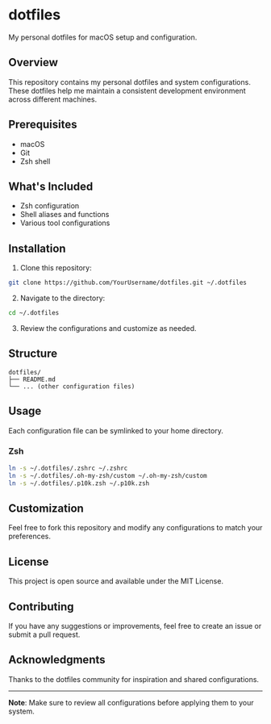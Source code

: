 # dotfiles

My personal dotfiles for macOS setup and configuration.

## Overview

This repository contains my personal dotfiles and system configurations. These 
dotfiles help me maintain a consistent development environment across different 
machines.

## Prerequisites

- macOS
- Git
- Zsh shell

## What's Included

- Zsh configuration
- Shell aliases and functions
- Various tool configurations

## Installation

1. Clone this repository:
```bash
git clone https://github.com/YourUsername/dotfiles.git ~/.dotfiles
```

2. Navigate to the directory:
```bash
cd ~/.dotfiles
```

3. Review the configurations and customize as needed.

## Structure

```
dotfiles/
├── README.md
└── ... (other configuration files)
```

## Usage

Each configuration file can be symlinked to your home directory. 

### Zsh

```bash
ln -s ~/.dotfiles/.zshrc ~/.zshrc
ln -s ~/.dotfiles/.oh-my-zsh/custom ~/.oh-my-zsh/custom
ln -s ~/.dotfiles/.p10k.zsh ~/.p10k.zsh
```

## Customization

Feel free to fork this repository and modify any configurations to match your preferences.

## License

This project is open source and available under the MIT License.

## Contributing

If you have any suggestions or improvements, feel free to create an issue or submit a pull request.

## Acknowledgments

Thanks to the dotfiles community for inspiration and shared configurations.

---

**Note**: Make sure to review all configurations before applying them to your system. 
